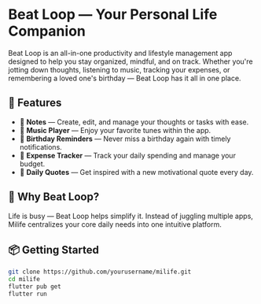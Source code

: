 #  Beat Loop — Your Personal Life Companion

Beat Loop is an all-in-one productivity and lifestyle management app designed to help you stay organized, mindful, and on track. Whether you're jotting down thoughts, listening to music, tracking your expenses, or remembering a loved one's birthday — Beat Loop has it all in one place.

## 🌟 Features

- 📝 **Notes** — Create, edit, and manage your thoughts or tasks with ease.
- 🎵 **Music Player** — Enjoy your favorite tunes within the app.
- 🎂 **Birthday Reminders** — Never miss a birthday again with timely notifications.
- 💸 **Expense Tracker** — Track your daily spending and manage your budget.
- 💬 **Daily Quotes** — Get inspired with a new motivational quote every day.



## 🧠 Why Beat Loop?

Life is busy — Beat Loop helps simplify it. Instead of juggling multiple apps, Milife centralizes your core daily needs into one intuitive platform.


## 📦 Getting Started

```bash
git clone https://github.com/yourusername/milife.git
cd milife
flutter pub get
flutter run

